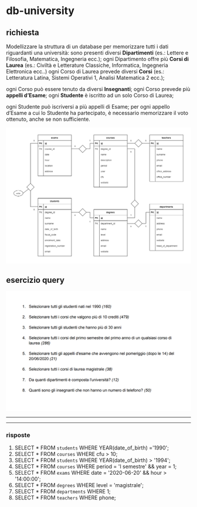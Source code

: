 # db-university

## richiesta

Modellizzare la struttura di un database per memorizzare tutti i dati riguardanti una università:
sono presenti diversi **Dipartimenti** (es.: Lettere e Filosofia, Matematica, Ingegneria ecc.);
ogni Dipartimento offre più **Corsi di Laurea** (es.: Civiltà e Letterature Classiche, Informatica, Ingegneria Elettronica ecc..)
ogni Corso di Laurea prevede diversi **Corsi** (es.: Letteratura Latina, Sistemi Operativi 1, Analisi Matematica 2 ecc.);

ogni Corso può essere tenuto da diversi **Insegnanti**;
ogni Corso prevede più **appelli d’Esame**;
ogni **Studente** è iscritto ad un solo Corso di Laurea;

ogni Studente può iscriversi a più appelli di Esame;
per ogni appello d’Esame a cui lo Studente ha partecipato, è necessario memorizzare il voto ottenuto, anche se non sufficiente. 

![Alt text](img_university/university.png)

## esercizio query 
![Alt text](<img_university/Screenshot 2024-01-22 154309.png>)

<hr>
<hr>

### risposte 

1) SELECT * FROM `students` WHERE YEAR(date_of_birth) ='1990';
2) SELECT * FROM `courses` WHERE cfu > 10;
3) SELECT * FROM `students` WHERE YEAR(date_of_birth) > '1994';
4) SELECT * FROM `courses` WHERE period = 'I semestre' && year = 1;
5) SELECT * FROM `exams` WHERE date = '2020-06-20' && hour > '14:00:00';
6) SELECT * FROM `degrees` WHERE level = 'magistrale';
7) SELECT * FROM `departments` WHERE 1;
8) SELECT * FROM `teachers` WHERE phone;